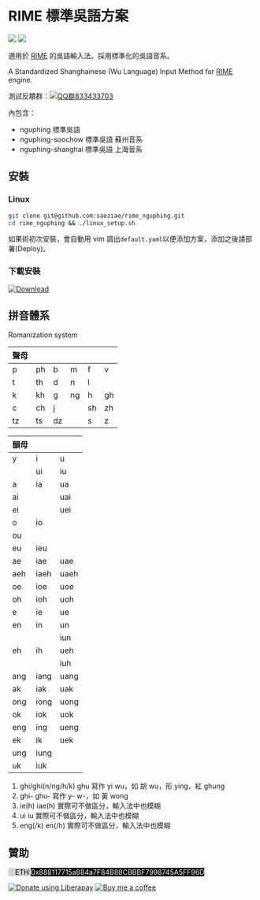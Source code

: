 # RIME 標準吳語方案

![](https://img.shields.io/github/v/release/saeziae/rime_nguphing?style=flat-square)
![](https://img.shields.io/github/license/saeziae/rime_nguphing?style=flat-square)

適用於 [RIME](https://rime.im/) 的吳語輸入法。採用標準化的吳語音系。

A Standardized Shanghainese (Wu Language) Input Method for [RIME](https://rime.im/) engine.

測試反饋群：[![QQ群833433703](https://img.shields.io/static/v1?color=blue&label=QQ群&logo=Tencent+QQ&message=833433703&style=flat-square)](https://jq.qq.com/?_wv=1027&k=TP5MKGCC)

內包含：

- nguphing 標準吳語
- nguphing-soochow 標準吳語 蘇州音系
- nguphing-shanghai 標準吳語 上海音系

## 安裝

### Linux

```sh
git clone git@github.com:saeziae/rime_nguphing.git
cd rime_nguphing && ./linux_setup.sh
```

如果術初次安裝，會自動用 vim 調出`default.yaml`以便添加方案，添加之後請部署(Deploy)。

### 下載安裝

[![Download](https://img.shields.io/github/downloads/saeziae/rime_nguphing/total?style=for-the-badge)](https://github.com/saeziae/rime_nguphing/releases)

## 拼音體系

Romanization system

| 聲母 |     |     |     |     |     |
| ---- | --- | --- | --- | --- | --- |
| p    | ph  | b   | m   | f   | v   |
| t    | th  | d   | n   | l   |     |
| k    | kh  | g   | ng  | h   | gh  |
| c    | ch  | j   |     | sh  | zh  |
| tz   | ts  | dz  |     | s   | z   |

| 韻母 |      |      |
| ---- | ---- | ---- |
| y    | i    | u    |
|      | ui   | iu   |
| a    | ia   | ua   |
| ai   |      | uai  |
| ei   |      | uei  |
| o    | io   |      |
| ou   |      |      |
| eu   | ieu  |      |
| ae   | iae  | uae  |
| aeh  | iaeh | uaeh |
| oe   | ioe  | uoe  |
| oh   | ioh  | uoh  |
| e    | ie   | ue   |
| en   | in   | un   |
|      |      | iun  |
| eh   | ih   | ueh  |
|      |      | iuh  |
| ang  | iang | uang |
| ak   | iak  | uak  |
| ong  | iong | uong |
| ok   | iok  | uok  |
| eng  | ing  | ueng |
| ek   | ik   | uek  |
| ung  | iung |      |
| uk   | iuk  |      |

1. ghi/ghi(n/ng/h/k) ghu 寫作 yi wu，如 胡 wu，形 ying，紅 ghung
1. ghi- ghu- 寫作 y- w-，如 黃 wong
1. ie(h) iae(h) 實際可不做區分，輸入法中也模糊
1. ui iu 實際可不做區分，輸入法中也模糊
1. eng(/k) en(/h) 實際可不做區分，輸入法中也模糊

## 贊助

<span background style="background-color:lightgrey;color: black;">
<img style="height:1em;vertical-align:baseline;" src="https://simpleicons.org/icons/ethereum.svg"/>ETH </span>
<span style="background-color:black;color:white">0x888117715a884a7F84B88CBBBF7998745A5FF96D</span>

<a href="https://liberapay.com/estela/donate"><img alt="Donate using Liberapay" src="https://liberapay.com/assets/widgets/donate.svg"></a>
[![Buy me a coffee](https://img.shields.io/static/v1?label=Ko-fi&message=Buy+me+a+coffee&color=FF5E5B&logo=Ko-fi&style=flat-square)](https://ko-fi.com/saeziae)
